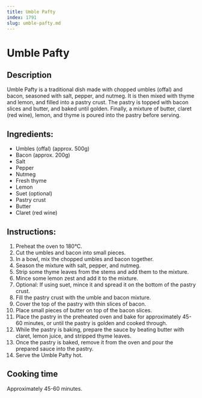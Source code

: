 ```yaml
---
title: Umble Pafty
index: 1791
slug: umble-pafty.md
---
```


# Umble Pafty

## Description
Umble Pafty is a traditional dish made with chopped umbles (offal) and bacon, seasoned with salt, pepper, and nutmeg. It is then mixed with thyme and lemon, and filled into a pastry crust. The pastry is topped with bacon slices and butter, and baked until golden. Finally, a mixture of butter, claret (red wine), lemon, and thyme is poured into the pastry before serving.

## Ingredients:
- Umbles (offal) (approx. 500g)
- Bacon (approx. 200g)
- Salt
- Pepper
- Nutmeg
- Fresh thyme
- Lemon
- Suet (optional)
- Pastry crust
- Butter
- Claret (red wine)

## Instructions:
1. Preheat the oven to 180°C.
2. Cut the umbles and bacon into small pieces.
3. In a bowl, mix the chopped umbles and bacon together.
4. Season the mixture with salt, pepper, and nutmeg.
5. Strip some thyme leaves from the stems and add them to the mixture.
6. Mince some lemon zest and add it to the mixture.
7. Optional: If using suet, mince it and spread it on the bottom of the pastry crust.
8. Fill the pastry crust with the umble and bacon mixture.
9. Cover the top of the pastry with thin slices of bacon.
10. Place small pieces of butter on top of the bacon slices.
11. Place the pastry in the preheated oven and bake for approximately 45-60 minutes, or until the pastry is golden and cooked through.
12. While the pastry is baking, prepare the sauce by beating butter with claret, lemon juice, and stripped thyme leaves.
13. Once the pastry is baked, remove it from the oven and pour the prepared sauce into the pastry.
14. Serve the Umble Pafty hot.

## Cooking time
Approximately 45-60 minutes.